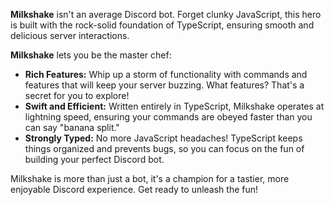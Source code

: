 **Milkshake** isn't an average Discord bot. Forget clunky JavaScript, this hero is built with the rock-solid foundation of TypeScript, ensuring smooth and delicious server interactions.

**Milkshake** lets you be the master chef:
* **Rich Features:** Whip up a storm of functionality with commands and features that will keep your server buzzing. What features? That's a secret for you to explore!
* **Swift and Efficient:** Written entirely in TypeScript, Milkshake operates at lightning speed, ensuring your commands are obeyed faster than you can say "banana split."
* **Strongly Typed:** No more JavaScript headaches! TypeScript keeps things organized and prevents bugs, so you can focus on the fun of building your perfect Discord bot.

Milkshake is more than just a bot, it's a champion for a tastier, more enjoyable Discord experience. Get ready to unleash the fun!